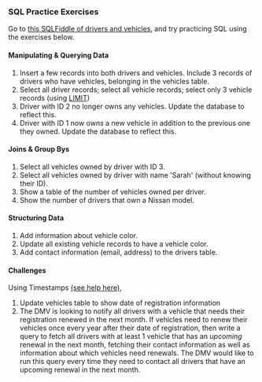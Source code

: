 ### SQL Practice Exercises

Go to [this SQLFiddle of drivers and
vehicles](http://sqlfiddle.com/#!17/a114f/2), and try practicing SQL
using the exercises below.

#### **Manipulating & Querying Data**

1.  Insert a few records into both drivers and vehicles. Include 3
    records of drivers who have vehicles, belonging in the vehicles
    table.
2.  Select all driver records; select all vehicle records; select only 3
    vehicle records (using
    [LIMIT](http://www.postgresqltutorial.com/postgresql-limit/))
3.  Driver with ID 2 no longer owns any vehicles. Update the database to
    reflect this.
4.  Driver with ID 1 now owns a new vehicle in addition to the previous
    one they owned. Update the database to reflect this.

#### **Joins & Group Bys**

1.  Select all vehicles owned by driver with ID 3.
2.  Select all vehicles owned by driver with name 'Sarah' (without
    knowing their ID).
3.  Show a table of the number of vehicles owned per driver.
4.  Show the number of drivers that own a Nissan model.

#### **Structuring Data**

1.  Add information about vehicle color.
2.  Update all existing vehicle records to have a vehicle color.
3.  Add contact information (email, address) to the drivers table.

#### **Challenges**

Using Timestamps [(see help
here)](http://www.postgresqltutorial.com/postgresql-timestamp/),

1.  Update vehicles table to show date of registration information
2.  The DMV is looking to notify all drivers with a vehicle that needs
    their registration renewed in the next month. If vehicles need to
    renew their vehicles once every year after their date of
    registration, then write a query to fetch all drivers with at least
    1 vehicle that has an *upcoming* renewal in the next month, fetching
    their contact information as well as information about which
    vehicles need renewals. The DMV would like to run this query every
    time they need to contact all drivers that have an upcoming renewal
    in the next month.